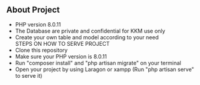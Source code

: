 ## About Project
- PHP version 8.0.11 <br>
- The Database are private and confidential for KKM use only <br>
- Create your own table and model according to your need <br>
STEPS ON HOW TO SERVE PROJECT<br>
- Clone this repository <br>
- Make sure your PHP version is 8.0.11 <br>
- Run "composer install" and "php artisan migrate" on your terminal <br>
- Open your project by using Laragon or xampp (Run "php artisan serve" to serve it) <br>

